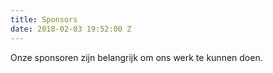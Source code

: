 ```yaml
---
title: Sponsors
date: 2018-02-03 19:52:00 Z
---
```


Onze sponsoren zijn belangrijk om ons werk te kunnen doen.